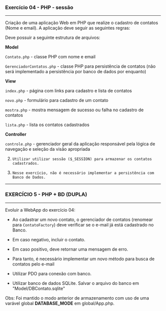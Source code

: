 ### Exercício 04 - PHP - sessão ###
--------------------------------------------------

Criação de uma aplicação Web em PHP que realize o cadastro de contatos (Nome e email). A aplicação deve seguir as seguintes regras:

Deve possuir a seguinte estrutura de arquivos:

**Model**

`Contato.php` - classe PHP com nome e email

`GerenciadorContatos.php` - classe PHP para persistência de contatos (não será implementado a persistência por banco de dados por enquanto)

**View**

`index.php` - página com links para cadastro e lista de contatos

`novo.php` - formulário para cadastro de um contato

`mostra.php` - mostra mensagem de sucesso ou falha no cadastro de contatos

`lista.php` - lista os contatos cadastrados

**Controller**

`controle.php` - gerenciador geral da aplicação responsável pela lógica de navegação e seleção da visão apropriada

2.     Utilizar utilizar sessão ($_SESSION) para armazenar os contatos cadastrados.

3.     Nesse exercício, não é necessário implementar a persistência com Banco de Dados.

--------------------------------------------------

### EXERCÍCIO 5 - PHP + BD (DUPLA) ###
--------------------------------------------------

Evoluir a WebApp do exercício 04:

* Ao cadastrar um novo contato, o gerenciador de contatos (renomear para `ContatoFactory`) deve verificar se o e-mail já está cadastrado no Banco.

* Em caso negativo, incluir o contato.

* Em caso positivo, deve retornar uma mensagem de erro.

* Para tanto, é necessário implementar um novo método para busca de contatos pelo e-mail



* Utilizar PDO para conexão com banco.

* Utilizar banco de dados SQLite. Salvar o arquivo do banco em  "Model/DBContato.sqlite"

Obs: Foi mantido o modo anterior de armazenamento com uso de uma varável global **DATABASE_MODE** em global/App.php.